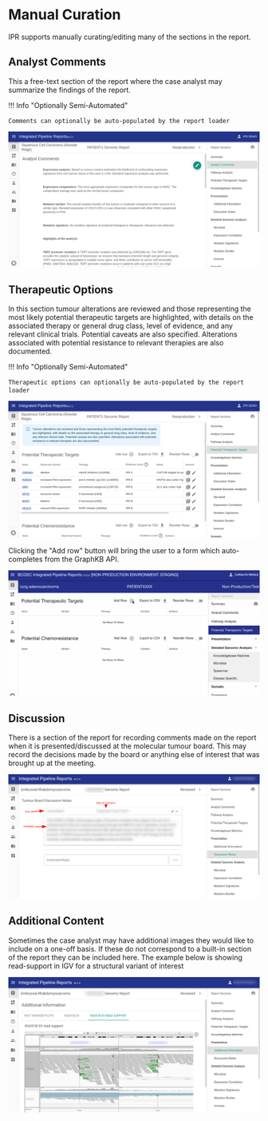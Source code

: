 # Manual Curation

IPR supports manually curating/editing many of the sections in the report.

## Analyst Comments

This a free-text section of the report where the case analyst may summarize the findings of the report.

!!! Info "Optionally Semi-Automated"

    Comments can optionally be auto-populated by the report loader

![comments](./images/ipr_client.comments.example.png)

## Therapeutic Options

In this section tumour alterations are reviewed and those representing the most likely potential therapeutic targets are highlighted, with details on the associated therapy or general drug class, level of evidence, and any relevant clinical trials. Potential caveats are also specified. Alterations associated with potential resistance to relevant therapies are also documented.

!!! Info "Optionally Semi-Automated"

    Therapeutic options can optionally be auto-populated by the report loader

![example](./images/ipr_client.therapeutic_targets.example.png)

Clicking the "Add row" button will bring the user to a form which auto-completes from the GraphKB API.

![autocomplete](./images/ipr_client.therapeutic_options.graphkb_autocomplete.gif)

## Discussion

There is a section of the report for recording comments made on the report when it is presented/discussed at the molecular tumour board. This may record the decisions made by the board or anything else of interest that was brought up at the meeting.

![tumour board discussion](./images/ipr_client.discussion.example.png)

## Additional Content

Sometimes the case analyst may have additional images they would like to include on a one-off basis. If these do not correspond to a built-in section of the report they can be included here. The example below is showing read-support in IGV for a structural variant of interest

![igv read example](./images/ipr_client.annotation_information.igv_example.png)
